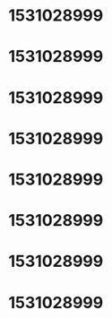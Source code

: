 # 1531028999
# 1531028999
# 1531028999
# 1531028999
# 1531028999
# 1531028999
# 1531028999
# 1531028999
